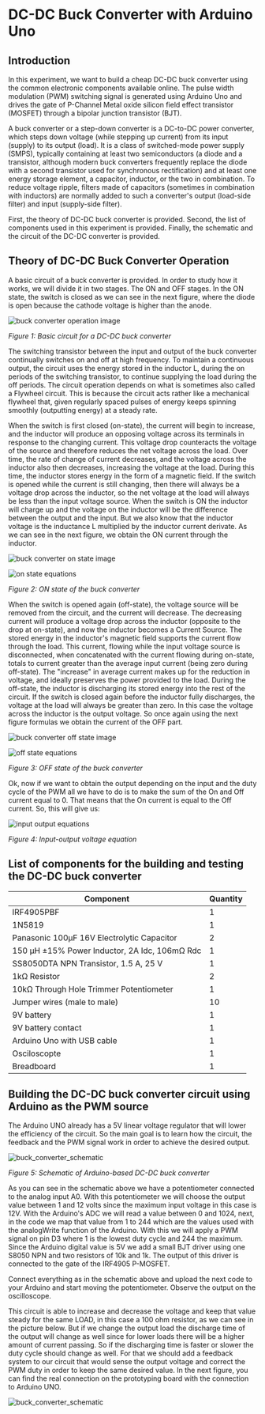 # DC-DC Buck Converter with Arduino Uno

## Introduction
In this experiment, we want to build a cheap DC-DC buck converter using the common electronic components available online. The pulse width modulation (PWM) switching signal is generated using Arduino Uno and drives the gate of P-Channel Metal oxide silicon field effect transistor (MOSFET) through a bipolar junction transistor (BJT).

A buck converter or a step-down converter is a DC-to-DC power converter, which steps down voltage (while stepping up current) from its input (supply) to its output (load). It is a class of switched-mode power supply (SMPS), typically containing at least two semiconductors (a diode and a transistor, although modern buck converters frequently replace the diode with a second transistor used for synchronous rectification) and at least one energy storage element, a capacitor, inductor, or the two in combination. To reduce voltage ripple, filters made of capacitors (sometimes in combination with inductors) are normally added to such a converter's output (load-side filter) and input (supply-side filter). 

First, the theory of DC-DC buck converter is provided. Second, the list of components used in this experiment is provided. Finally, the schematic and the circuit of the DC-DC converter is provided.

## Theory of DC-DC Buck Converter Operation
A basic circuit of a buck converter is provided. In order to study how it works, we will divide it in two stages. The ON and OFF stages. In the ON state, the switch is closed as we can see in the next figure, where the diode is open because the cathode voltage is higher than the anode. 

![buck converter operation image](images/buck_converter_operation.png)

*Figure 1: Basic circuit for a DC-DC buck converter*

The switching transistor between the input and output of the buck converter continually switches on and off at high frequency. To maintain a continuous output, the circuit uses the energy stored in the inductor L, during the on periods of the switching transistor, to continue supplying the load during the off periods. The circuit operation depends on what is sometimes also called a Flywheel circuit. This is because the circuit acts rather like a mechanical flywheel that, given regularly spaced pulses of energy keeps spinning smoothly (outputting energy) at a steady rate.

When the switch is first closed (on-state), the current will begin to increase, and the inductor will produce an opposing voltage across its terminals in response to the changing current. This voltage drop counteracts the voltage of the source and therefore reduces the net voltage across the load. Over time, the rate of change of current decreases, and the voltage across the inductor also then decreases, increasing the voltage at the load. During this time, the inductor stores energy in the form of a magnetic field. If the switch is opened while the current is still changing, then there will always be a voltage drop across the inductor, so the net voltage at the load will always be less than the input voltage source. When the switch is ON the inductor will charge up and the voltage on the inductor will be the difference between the output and the input. But we also know that the inductor voltage is the inductance L multiplied by the inductor current derivate. As we can see in the next figure, we obtain the ON current through the inductor. 

![buck converter on state image](images/buck_converter_on_state.gif)

![on state equations](images/on_state_equations.png)

*Figure 2: ON state of the buck converter*

When the switch is opened again (off-state), the voltage source will be removed from the circuit, and the current will decrease. The decreasing current will produce a voltage drop across the inductor (opposite to the drop at on-state), and now the inductor becomes a Current Source. The stored energy in the inductor's magnetic field supports the current flow through the load. This current, flowing while the input voltage source is disconnected, when concatenated with the current flowing during on-state, totals to current greater than the average input current (being zero during off-state). The "increase" in average current makes up for the reduction in voltage, and ideally preserves the power provided to the load. During the off-state, the inductor is discharging its stored energy into the rest of the circuit. If the switch is closed again before the inductor fully discharges, the voltage at the load will always be greater than zero. In this case the voltage across the inductor is the output voltage. So once again using the next figure formulas we obtain the current of the OFF part.

![buck converter off state image](images/buck_converter_off_state.gif)

![off state equations](images/off_state_equations.png)

*Figure 3: OFF state of the buck converter*

Ok, now if we want to obtain the output depending on the input and the duty cycle of the PWM all we have to do is to make the sum of the On and Off current equal to 0. That means that the On current is equal to the Off current. So, this will give us: 

![input output equations](images/input_output_equation.png)

*Figure 4: Input-output voltage equation*

## List of components for the building and testing the DC-DC buck converter

| Component   | Quantity    |
| ----------- | ----------- |
| IRF4905PBF  | 1 |
| 1N5819      | 1 |
| Panasonic 100μF 16V Electrolytic Capacitor| 2 |
| 150 μH ±15% Power Inductor, 2A Idc, 106mΩ Rdc | 1 |
| SS8050DTA NPN Transistor, 1.5 A, 25 V | 1 |
| 1kΩ Resistor | 2 |
| 10kΩ Through Hole Trimmer Potentiometer | 1 |
| Jumper wires (male to male) | 10 |
| 9V battery | 1 |
| 9V battery contact | 1 |
| Arduino Uno with USB cable | 1 |
| Osciloscopte | 1 |
| Breadboard | 1 |

## Building the DC-DC buck converter circuit using Arduino as the PWM source

The Arduino UNO already has a 5V linear voltage regulator that will lower the efficiency of the circuit. So the main goal is to learn how the circuit, the feedback and the PWM signal work in order to achieve the desired output.

![buck_converter_schematic](images/buck_converter_schematic.png)

*Figure 5: Schematic of Arduino-based DC-DC buck converter*

As you can see in the schematic above we have a potentiometer connected to the analog input A0. With this potentiometer we will choose the output value between 1 and 12 volts since the maximum input voltage in this case is 12V. With the Arduino's ADC we will read a value between 0 and 1024, next, in the code we map that value from 1 to 244 which are the values used with the analogWrite function of the Arduino. With this we will apply a PWM signal on pin D3 where 1 is the lowest duty cycle and 244 the maximum. Since the Arduino digital value is 5V we add a small BJT driver using one S8050 NPN and two resistors of 10k and 1k. The output of this driver is connected to the gate of the IRF4905 P-MOSFET.  
 
Connect everything as in the schematic above and upload the next code to your Arduino and start moving the potentiometer. Observe the output on the oscilloscope.

This circuit is able to increase and decrease the voltage and keep that value steady for the same LOAD, in this case a 100 ohm resistor, as we can see in the picture below. But if we change the output load the discharge time of the output will change as well since for lower loads there will be a higher amount of current passing. So if the discharging time is faster or slower the duty cycle should change as well. For that we should add a feedback system to our circuit that would sense the output voltage and correct the PWM duty in order to keep the same desired value. In the next figure, you can find the real connection on the prototyping board with the connection to Arduino UNO. 

![buck_converter_schematic](images/breadboard_image_buck_converter.png)
